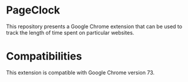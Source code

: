 # PageClock #

This repository presents a Google Chrome extension that can be used to track
the length of time spent on particular websites.

# Compatibilities #

This extension is compatible with Google Chrome version 73.
